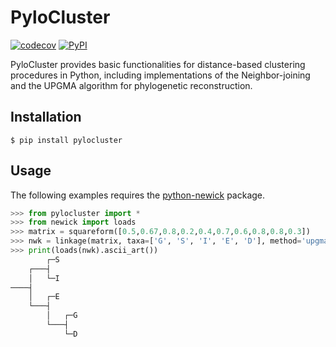 # PyloCluster 

[![codecov](https://codecov.io/gh/lingpy/linse/branch/master/graph/badge.svg)](https://codecov.io/gh/pylogeny/cluster)
[![PyPI](https://img.shields.io/pypi/v/pylocluster.svg)](https://pypi.org/project/pylocluster)

PyloCluster provides basic functionalities for distance-based clustering procedures in Python, including implementations of the Neighbor-joining and the UPGMA algorithm for phylogenetic reconstruction.

## Installation

```shell
$ pip install pylocluster
```

## Usage

The following examples requires the [python-newick](https://github.com/glottobank/python-newick) package.

```python
>>> from pylocluster import *
>>> from newick import loads
>>> matrix = squareform([0.5,0.67,0.8,0.2,0.4,0.7,0.6,0.8,0.8,0.3])
>>> nwk = linkage(matrix, taxa=['G', 'S', 'I', 'E', 'D'], method='upgma')
>>> print(loads(nwk).ascii_art())
        ┌─S
    ┌───┤
    │   └─I
────┤
    │   ┌─E
    └───┤
        │   ┌─G
        └───┤
            └─D
```
